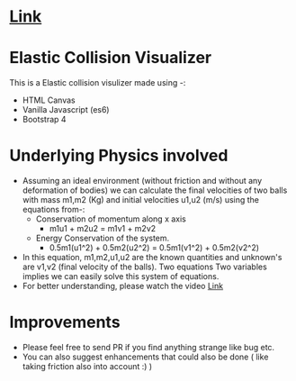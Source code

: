 # [Link](https://abhishekhandacse.github.io/ElasticCollision/) 

# Elastic Collision Visualizer


This is a Elastic collision visulizer made using -:

  - HTML Canvas
  - Vanilla Javascript (es6)
  - Bootstrap 4

# Underlying Physics involved

  - Assuming an ideal environment (without friction and without any deformation of bodies) we can calculate the final velocities of two balls with mass m1,m2 (Kg) and initial velocities u1,u2 (m/s) using the equations from-:
    - Conservation of momentum along x axis 
        - m1u1 + m2u2 = m1v1 + m2v2    
    - Energy Conservation of the system.
        - 0.5m1(u1^2) + 0.5m2(u2^2)  =  0.5m1(v1^2) + 0.5m2(v2^2)  
- In this equation, m1,m2,u1,u2 are the known quantities and unknown's are v1,v2 (final velocity of the balls). Two equations Two variables implies we can easily solve this system of equations.
- For better understanding, please watch the video [Link](https://www.khanacademy.org/science/physics/linear-momentum/elastic-and-inelastic-collisions/v/how-to-use-the-shortcut-for-solving-elastic-collisions) 

# Improvements
- Please feel free to send PR if you find anything strange like bug etc.
- You can also suggest enhancements that could also be done ( like taking friction also into account :)  )


